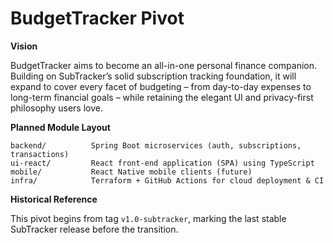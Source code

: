 # BudgetTracker Pivot

**Vision**

BudgetTracker aims to become an all-in-one personal finance companion. Building on SubTracker’s solid subscription tracking foundation, it will expand to cover every facet of budgeting – from day-to-day expenses to long-term financial goals – while retaining the elegant UI and privacy-first philosophy users love.

**Planned Module Layout**

```
backend/          Spring Boot microservices (auth, subscriptions, transactions)
ui-react/         React front-end application (SPA) using TypeScript
mobile/           React Native mobile clients (future)
infra/            Terraform + GitHub Actions for cloud deployment & CI
```  

**Historical Reference**

This pivot begins from tag `v1.0-subtracker`, marking the last stable SubTracker release before the transition. 